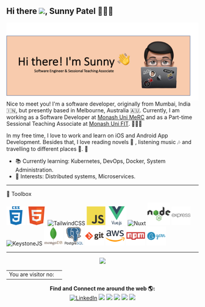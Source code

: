 ## Hi there <img src="https://raw.githubusercontent.com/MartinHeinz/MartinHeinz/master/wave.gif" width="30px">, Sunny Patel 👨🏼‍💻
<img align="right" src="https://github.com/sunnythepatel/sunnythepatel/blob/master/Picture%201.png" alt="G'day! I'm Sunny!" /><br><br>


<!--
**sunnypatel7/sunnypatel7** is a ✨ _special_ ✨ repository because its `README.md` (this file) appears on your GitHub profile.


Here are some ideas to get you started:

- 🔭 I’m currently working on ...
- 🌱 I’m currently learning ...
- 👯 I’m looking to collaborate on ...
- 🤔 I’m looking for help with ...
- 💬 Ask me about ...
- 📫 How to reach me: ...
- 😄 Pronouns: ...
- ⚡ Fun fact: ...
-->
---
Nice to meet you! I'm a software developer, originally from Mumbai, India 🇮🇳, but presently based in Melbourne, Australia 🇦🇺. Currently, I am working as a Software Developer at [Monash Uni MeRC](https://www.monash.edu/researchinfrastructure/eresearch?option=com_content&view=article&id=62&Itemid=154) and as a Part-time Sessional Teaching Associate at [Monash Uni FIT](https://www.monash.edu/it). 👨🏼‍💻

In my free time, I love to work and learn on iOS and Android App Development. Besides that, I love reading novels 📖 , listening music 🎶 and travelling to different places 🧳. 🎉

- 📚 Currently learning: Kubernetes, DevOps, Docker, System Administration.
- 🤔 Interests: Distributed systems, Microservices.

---

🧰 Toolbox

<img src="https://github.com/devicons/devicon/blob/master/icons/css3/css3-plain-wordmark.svg" alt="CSS" width="50" height="50"/> <img src="https://github.com/devicons/devicon/blob/master/icons/html5/html5-original.svg" alt="HTML" width="50" height="50"/> <img src="https://cdn.worldvectorlogo.com/logos/tailwindcss.svg" alt="TailwindCSS" width="50" height="50"/> 
<img src="https://github.com/devicons/devicon/blob/master/icons/javascript/javascript-original.svg" alt="JavaScript" width="50" height="50"/> 
<img src="https://github.com/devicons/devicon/blob/master/icons/vuejs/vuejs-original-wordmark.svg" alt="VueJS" width="50" height="50"/> <img src="https://nuxtjs.org/logos/nuxtjs-typo.svg" alt="Nuxt" width="90" height="50"/> 
<img src="https://github.com/devicons/devicon/blob/master/icons/nodejs/nodejs-original-wordmark.svg" alt="NodeJS" width="60" height="60"/>
<img src="https://github.com/devicons/devicon/blob/master/icons/express/express-original-wordmark.svg" alt="ExpressJS" width="50" height="50"/> <img src="https://cdn.worldvectorlogo.com/logos/keystonejs.svg" alt="KeystoneJS" width="50" height="50"/>
<img src="https://github.com/devicons/devicon/blob/master/icons/mongodb/mongodb-original-wordmark.svg" alt="MongoDB" width="50" height="50"/>
<img src="https://github.com/devicons/devicon/blob/master/icons/postgresql/postgresql-original-wordmark.svg" alt="PostgreSQL" width="50" height="50"/>
<img src="https://github.com/devicons/devicon/blob/master/icons/git/git-original-wordmark.svg" alt="Git" width="50" height="50"/>
<img src="https://github.com/devicons/devicon/blob/master/icons/amazonwebservices/amazonwebservices-original-wordmark.svg" alt="AWS" width="50" height="50"/>
<img src="https://github.com/devicons/devicon/blob/master/icons/npm/npm-original-wordmark.svg" alt="npm" width="50" height="50"/> <img src="https://github.com/devicons/devicon/blob/master/icons/yarn/yarn-original-wordmark.svg" alt="yarn" width="50" height="50"/> 

---
<!-- [![Top Langs](https://github-readme-stats.vercel.app/api/top-langs/?username=sunnythepatel&hide=java,html,css&theme=radical)](https://github.com/anuraghazra/github-readme-stats)-->

<p align="center"><img src="https://github-readme-stats.vercel.app/api?username=sunnythepatel&&show_icons=true&title_color=ffffff&icon_color=bb2acf&text_color=daf7dc&bg_color=191919"></p>
<!--<p align="center"><img width="80%" src="https://github-readme-stats.vercel.app/api/top-langs/?username=sunnythepatel&layout=compact&theme=dark" /></p>  -->
<!-- ![Visitor Count](https://profile-counter.glitch.me/sunnythepatel/count.svg) -->

<table align="center">
  <tr>
    <td>You are visitor no:</td>
    <td><img src="https://profile-counter.glitch.me/sunnythepatel/count.svg" alt="" /></td>
  </tr>
</table>

<p align="center">
 <b> Find and Connect me around the web 🌎: </b><br>
<a href="https://www.linkedin.com/in/sunnypatel07/"><img src="https://img.icons8.com/bubbles/50/000000/linkedin.png" alt="LinkedIn"/></a> 
<a href="https://twitter.com/sunnythepatel"><img src="https://img.icons8.com/bubbles/50/000000/twitter.png"/></a> 
<a href="https://www.instagram.com/sunny.patel07/"><img src="https://img.icons8.com/bubbles/50/000000/instagram-new.png"/></a> 
<a href="https://www.facebook.com/sunny.patel07"><img src="https://img.icons8.com/bubbles/50/000000/facebook-new.png"/></a>
<a href="mailto:sunny.patel@hey.com"><img src="https://img.icons8.com/bubbles/50/000000/email.png"/></a>
<a href="https://patelsunny.com"><img src="https://img.icons8.com/bubbles/50/000000/attach-resume-male.png"/></a>
<!-- <a href="https://www.linkedin.com/in/sunnypatel07/">
<img src="https://img.shields.io/badge/-LinkedIn-%233781da" alt="LinkedIn"/></a> 
<a href="https://twitter.com/sunnythepatel">
<img src="https://img.shields.io/badge/-Twitter-%231DA1F2" alt="Twitter" /></a>  
<a href="https://www.instagram.com/sunny.patel07/">
<img src="https://img.shields.io/badge/-Instagram-%23eb13a5" alt="Instagram" /></a> 
<a href="https://www.facebook.com/sunny.patel07">
<img src="https://img.shields.io/badge/-Facebook-%239146FF" alt="Facebook" /></a>  -->
</p>


